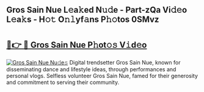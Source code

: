 ## Gros Sain Nue L𝚎a𝚔ed N𝚞𝚍e - Part-zQa Vi𝚍𝚎o L𝚎a𝚔s - H𝚘𝚝 O𝚗𝚕yf𝚊ns P𝚑𝚘tos 0SMvz

# <h2><a href="http://kfcj56.oniu.top/?m=Gros+Sain+Nue">🔗👉 🔴 Gros Sain Nue P𝚑ot𝚘𝚜 V𝚒d𝚎o</a></h2>

[![Gros Sain Nue Nu𝚍e𝚜](https://i.imgur.com/0qMVB7G.gif)](http://kfcj56.oniu.top/?m=Gros+Sain+Nue)
Digital trendsetter Gros Sain Nue, known for disseminating dance and lifestyle ideas, through performances and personal vlogs. Selfless volunteer Gros Sain Nue, famed for their generosity and commitment to serving their community.  
